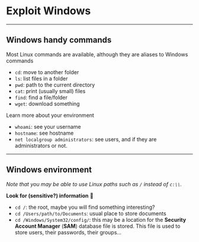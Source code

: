 # Exploit Windows

<hr class="sl">

## Windows handy commands

<div class="row row-cols-md-2"><div>

Most Linux commands are available, although they are aliases to Windows commands

* `cd`: move to another folder
* `ls`: list files in a folder
* `pwd`: path to the current directory
* `cat`: print (usually small) files
* `find`: find a file/folder
* `wget`: download something
</div><div>

Learn more about your environment

* `whoami`: see your username
* `hostname`: see hostname
* `net localgroup administrators`: see users, and if they are administrators or not.
</div></div>

<hr class="sr">

## Windows environment

*Note that you may be able to use Linux paths such as `/` instead of `c:\\`.*

<div class="row row-cols-md-2"><div>

**Look for (sensitive?) information** 🔑

* `cd /`: the root, maybe you will find something interesting?
* `cd /Users/path/to/Documents`: usual place to store documents
* `cd /Windows/System32/config/`: this may be a location for the **Security Account Manager** (**SAM**) database file is stored. This file is used to store users, their passwords, their groups...
</div><div>
</div></div>